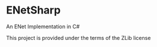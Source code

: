 ENetSharp
=========

An ENet Implementation in C#

This project is provided under the terms of the ZLib license
